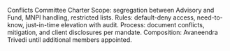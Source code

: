 Conflicts Committee Charter
Scope: segregation between Advisory and Fund, MNPI handling, restricted lists.
Rules: default-deny access, need-to-know, just-in-time elevation with audit.
Process: document conflicts, mitigation, and client disclosures per mandate.
Composition: Avaneendra Trivedi until additional members appointed.
